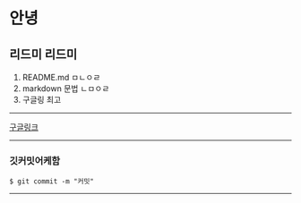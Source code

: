 # 안녕

## 리드미 리드미
1. README.md ㅁㄴㅇㄹ
2. markdown 문법 ㄴㅁㅇㄹ
3. 구글링 최고

---
[구글링크](https://www.google.com)

---
### 깃커밋어케함
```shell
$ git commit -m "커밋"
```
---
